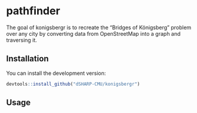 
<!-- README.md is generated from README.Rmd. Please edit that file -->

# pathfinder

The goal of konigsbergr is to recreate the “Bridges of Königsberg”
problem over any city by converting data from OpenStreetMap into a graph
and traversing it.

## Installation

You can install the development version:

``` r
devtools::install_github("dSHARP-CMU/konigsbergr")
```

## Usage
